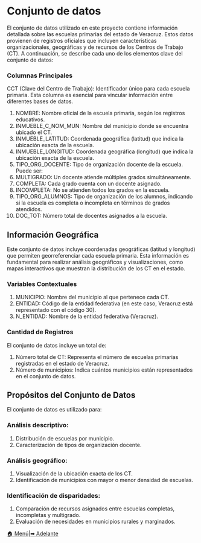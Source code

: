 # Conjunto de datos
El conjunto de datos utilizado en este proyecto contiene información detallada sobre las escuelas primarias del estado de Veracruz. Estos datos provienen de registros oficiales que incluyen características organizacionales, geográficas y de recursos de los Centros de Trabajo (CT). A continuación, se describe cada uno de los elementos clave del conjunto de datos:

### Columnas Principales
CCT (Clave del Centro de Trabajo): Identificador único para cada escuela primaria. Esta columna es esencial para vincular información entre diferentes bases de datos.
1. NOMBRE: Nombre oficial de la escuela primaria, según los registros educativos.
2. INMUEBLE_C_NOM_MUN: Nombre del municipio donde se encuentra ubicado el CT.
3. INMUEBLE_LATITUD: Coordenada geográfica (latitud) que indica la ubicación exacta de la escuela.
4. INMUEBLE_LONGITUD: Coordenada geográfica (longitud) que indica la ubicación exacta de la escuela.
5. TIPO_ORG_DOCENTE: Tipo de organización docente de la escuela. Puede ser:
6. MULTIGRADO: Un docente atiende múltiples grados simultáneamente.
7. COMPLETA: Cada grado cuenta con un docente asignado.
8. INCOMPLETA: No se atienden todos los grados en la escuela.
9. TIPO_ORG_ALUMNOS: Tipo de organización de los alumnos, indicando si la escuela es completa o incompleta en términos de grados atendidos.
10. DOC_TOT: Número total de docentes asignados a la escuela.

## Información Geográfica
Este conjunto de datos incluye coordenadas geográficas (latitud y longitud) que permiten georreferenciar cada escuela primaria. Esta información es fundamental para realizar análisis geográficos y visualizaciones, como mapas interactivos que muestran la distribución de los CT en el estado.

### Variables Contextuales
1. MUNICIPIO: Nombre del municipio al que pertenece cada CT.
2. ENTIDAD: Código de la entidad federativa (en este caso, Veracruz está representado con el código 30).
3. N_ENTIDAD: Nombre de la entidad federativa (Veracruz).

### Cantidad de Registros
El conjunto de datos incluye un total de:

1. Número total de CT: Representa el número de escuelas primarias registradas en el estado de Veracruz.
2. Número de municipios: Indica cuántos municipios están representados en el conjunto de datos.

## Propósitos del Conjunto de Datos
El conjunto de datos es utilizado para:

### Análisis descriptivo:
1. Distribución de escuelas por municipio.
2. Caracterización de tipos de organización docente.

### Análisis geográfico:
1. Visualización de la ubicación exacta de los CT.
2. Identificación de municipios con mayor o menor densidad de escuelas.

### Identificación de disparidades:
1. Comparación de recursos asignados entre escuelas completas, incompletas y multigrado.
2. Evaluación de necesidades en municipios rurales y marginados.

[🏠 Menú](README.md)|[➡ Adelante](modelado.md)

